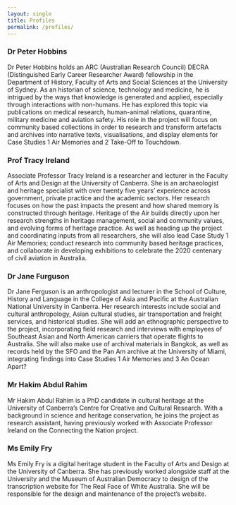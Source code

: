 ```yaml
---
layout: single
title: Profiles
permalink: /profiles/
---
```


### Dr Peter Hobbins

Dr Peter Hobbins holds an ARC (Australian Research Council) DECRA (Distinguished Early Career Researcher Award) fellowship in the Department of History, Faculty of Arts and Social Sciences at the University of Sydney. As an historian of science, technology and medicine, he is intrigued by the ways that knowledge is generated and applied, especially through interactions with non-humans. He has explored this topic via publications on medical research, human-animal relations, quarantine, military medicine and aviation safety. His role in the project will focus on community based collections in order to research and transform artefacts and archives into narrative texts, visualisations, and display elements for Case Studies 1 Air Memories and 2 Take-Off to Touchdown.

### Prof Tracy Ireland

Associate Professor Tracy Ireland is a researcher and lecturer in the Faculty of Arts and Design at the University of Canberra. She is an archaeologist and heritage specialist with over twenty five years’ experience across government, private practice and the academic sectors. Her research focuses on how the past impacts the present and how shared memory is constructed through heritage. Heritage of the Air builds directly upon her research strengths in heritage management, social and community values, and evolving forms of heritage practice. As well as heading up the project and coordinating inputs from all researchers, she will also lead Case Study 1 Air Memories; conduct research into community based heritage practices, and collaborate in developing exhibitions to celebrate the 2020 centenary of civil aviation in Australia.

### Dr Jane Furguson

Dr Jane Ferguson is an anthropologist and lecturer in the School of Culture, History and Language in the College of Asia and Pacific at the Australian National University in Canberra. Her research interests include social and cultural anthropology, Asian cultural studies, air transportation and freight services, and historical studies. She will add an ethnographic perspective to the project, incorporating field research and interviews with employees of Southeast Asian and North American carriers that operate flights to Australia. She will also make use of archival materials in Bangkok, as well as records held by the SFO and the Pan Am archive at the University of Miami, integrating findings into Case Studies 1 Air Memories and 3 An Ocean Apart?

### Mr Hakim Abdul Rahim

Mr Hakim Abdul Rahim is a PhD candidate in cultural heritage at the University of Canberra’s Centre for Creative and Cultural Research. With a background in science and heritage conservation, he joins the project as research assistant, having previously worked with Associate Professor Ireland on the Connecting the Nation project.

### Ms Emily Fry

Ms Emily Fry is a digital heritage student in the Faculty of Arts and Design at the University of Canberra. She has previously worked alongside staff at the University and the Museum of Australian Democracy to design of the transcription website for The Real Face of White Australia. She will be responsible for the design and maintenance of the project’s website.
